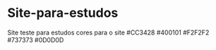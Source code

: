 # Site-para-estudos
Site teste para estudos
cores para o site
#CC3428
#400101
#F2F2F2
#737373
#0D0D0D